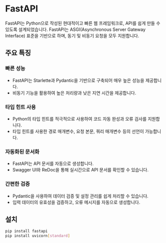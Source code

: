# FastAPI

FastAPI는 Python으로 작성된 현대적이고 빠른 웹 프레임워크로, API를 쉽게 만들 수 있도록 설계되었습니다. FastAPI는 ASGI(Asynchronous Server Gateway Interface) 표준을 기반으로 하며, 동기 및 비동기 요청을 모두 지원합니다.

## 주요 특징

### 빠른 성능
- FastAPI는 Starlette과 Pydantic을 기반으로 구축되어 매우 높은 성능을 제공합니다.
- 비동기 기능을 활용하여 높은 처리량과 낮은 지연 시간을 제공합니다.

### 타입 힌트 사용
- Python의 타입 힌트를 적극적으로 사용하여 코드 자동 완성과 오류 검사를 지원합니다.
- 타입 힌트를 사용한 경로 매개변수, 요청 본문, 쿼리 매개변수 등의 선언이 가능합니다.

### 자동화된 문서화
- FastAPI는 API 문서를 자동으로 생성합니다.
- Swagger UI와 ReDoc을 통해 실시간으로 API 문서를 확인할 수 있습니다.

### 간편한 검증
- Pydantic을 사용하여 데이터 검증 및 설정 관리를 쉽게 처리할 수 있습니다.
- 입력 데이터의 유효성을 검증하고, 오류 메시지를 자동으로 생성합니다.

## 설치
```bash
pip install fastapi
pip install uvicorn[standard]